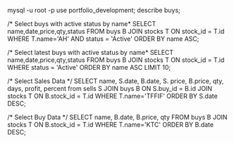 mysql -u root -p
use portfolio_development;
describe buys;

/* Select buys with active status by name*
SELECT name,date,price,qty,status FROM buys B JOIN stocks T ON stock_id = T.id WHERE T.name='AH' AND status = 'Active' ORDER BY name ASC;

/* Select latest buys with active status by name*
SELECT name,date,price,qty,status FROM buys B JOIN stocks T ON stock_id = T.id WHERE  status = 'Active' ORDER BY name ASC LIMIT 10;

/* Select Sales Data */
SELECT name, S.date, B.date, S. price, B.price, qty, days, profit, percent  from sells S JOIN buys B ON S.buy_id = B.id JOIN stocks T ON B.stock_id = T.id WHERE T.name='TFFIF' ORDER BY S.date DESC;

/* Select Buy Data */
SELECT name, B.date, B.price, qty FROM buys B JOIN stocks T ON B.stock_id = T.id WHERE T.name='KTC' ORDER BY B.date DESC;